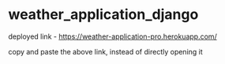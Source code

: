 # weather_application_django

deployed link - https://weather-application-pro.herokuapp.com/

copy and paste the above link, instead of directly opening it
